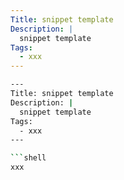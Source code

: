 ```yaml
---
Title: snippet template
Description: |
  snippet template
Tags:
  - xxx
---
```


````bash
---
Title: snippet template
Description: |
  snippet template
Tags:
  - xxx
---

```shell
xxx
````
